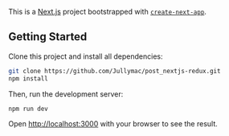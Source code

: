 This is a [Next.js](https://nextjs.org/) project bootstrapped with [`create-next-app`](https://github.com/vercel/next.js/tree/canary/packages/create-next-app).

## Getting Started

Clone this project and install all dependencies:

```bash
git clone https://github.com/Jullymac/post_nextjs-redux.git
npm install
```

Then, run the development server:

```bash
npm run dev
```

Open [http://localhost:3000](http://localhost:3000) with your browser to see the result.
